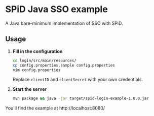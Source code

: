 # SPiD Java SSO example

A Java bare-minimum implementation of SSO with SPiD.

## Usage

1. **Fill in the configuration**

   ```sh
   cd login/src/main/resources/
   cp config.properties.sample config.properties
   vim config.properties
   ```

   Replace `clientID` and `clientSecret` with your own credentials.

2. **Start the server**

   ```sh
   mvn package && java -jar target/spid-login-example-1.0.0.jar
   ```

You'll find the example at http://localhost:8080/
